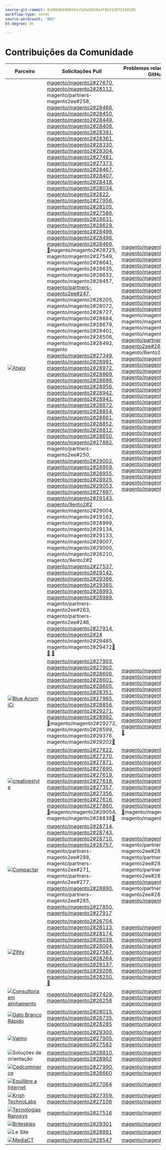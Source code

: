 ```yaml
---
source-git-commit: 8a9864bb9881b4c5a5eb018a4f8b31267519819b
workflow-type: tm+mt
source-wordcount: '802'
ht-degree: 0%

---
```

# Contribuições da Comunidade

| Parceiro | Solicitações Pull | Problemas relacionados do GitHub |
| ------- | ------- | ------- |
| <a target="_blank" href="https://partners.magento.com/portal/directory/?query=Atwix"><img alt="Atwix" src="https://avatars3.githubusercontent.com/t/2617739?s=400&v=4"></a> | [magento/magento2#27670](https://github.com/magento/magento2/pull/27670), [magento/magento2#28112](https://github.com/magento/magento2/pull/28112), magento/partners-magento2ee#258, [magento/magento2#28466](https://github.com/magento/magento2/pull/28466), [magento/magento2#28450](https://github.com/magento/magento2/pull/28450), [magento/magento2#28449](https://github.com/magento/magento2/pull/28449), [magento/magento2#28408](https://github.com/magento/magento2/pull/28408), [magento/magento2#28391](https://github.com/magento/magento2/pull/28391), [magento/magento2#28361](https://github.com/magento/magento2/pull/28361), [magento/magento2#28330](https://github.com/magento/magento2/pull/28330), [magento/magento2#28304](https://github.com/magento/magento2/pull/28304), [magento/magento2#27481](https://github.com/magento/magento2/pull/27481), [magento/magento2#27373](https://github.com/magento/magento2/pull/27373), [magento/magento2#28467](https://github.com/magento/magento2/pull/28467), [magento/magento2#28407](https://github.com/magento/magento2/pull/28407), [magento/magento2#28418](https://github.com/magento/magento2/pull/28418), [magento/magento2#28034](https://github.com/magento/magento2/pull/28034), [magento/magento2#2822](https://github.com/magento/magento2/pull/28222), [magento/magento2#27956](https://github.com/magento/magento2/pull/27956), [magento/magento2#28105](https://github.com/magento/magento2/pull/28105), [magento/magento2#27586](https://github.com/magento/magento2/pull/27586), [magento/magento2#28631](https://github.com/magento/magento2/pull/28631), [magento/magento2#28629](https://github.com/magento/magento2/pull/28629), [magento/magento2#28498](https://github.com/magento/magento2/pull/28498), [magento/magento2#28496](https://github.com/magento/magento2/pull/28496), [magento/magento2#28469](https://github.com/magento/magento2/pull/28469), [&#128279;](https://github.com/magento/magento2/pull/27451)magento/magento2#28725[, ](https://github.com/magento/magento2/pull/28725)magento/magento2#27549[, ](https://github.com/magento/magento2/pull/27549)magento/magento2#28641[, ](https://github.com/magento/magento2/pull/28641)magento/magento2#28635[, ](https://github.com/magento/magento2/pull/28635)magento/magento2#28632[, ](https://github.com/magento/magento2/pull/28632)magento/magento2#28457[, magento/partners-magento2ee#247, ](https://github.com/magento/magento2/pull/28457)magento/magento2#28205[, ](https://github.com/magento/magento2/pull/28205)magento/magento2#28072[, ](https://github.com/magento/magento2/pull/28072)magento/magento2#28727[, ](https://github.com/magento/magento2/pull/28727)magento/magento2#28684[, ](https://github.com/magento/magento2/pull/28684)magento/magento2#28679[, ](https://github.com/magento/magento2/pull/28679)magento/magento2#28401[, ](https://github.com/magento/magento2/pull/28401)magento/magento2#28506[, ](https://github.com/magento/magento2/pull/28506)magento/magento2#28492[, ](https://github.com/magento/magento2/pull/28492)magento [magento/magento2#27349](https://github.com/magento/magento2/pull/28487), [magento/magento2#28991](https://github.com/magento/magento2/pull/27349), [magento/magento2#28972](https://github.com/magento/magento2/pull/28991), [magento/magento2#28869](https://github.com/magento/magento2/pull/28972), [magento/magento2#28696](https://github.com/magento/magento2/pull/28869), [magento/magento2#28956](https://github.com/magento/magento2/pull/28696), [magento/magento2#28942](https://github.com/magento/magento2/pull/28956), [magento/magento2#28941](https://github.com/magento/magento2/pull/28942), [magento/magento2#28872](https://github.com/magento/magento2/pull/28941), [magento/magento2#28854](https://github.com/magento/magento2/pull/28872), [magento/magento2#28661](https://github.com/magento/magento2/pull/28854), [magento/magento2#28852](https://github.com/magento/magento2/pull/28661), [magento/magento2#28812](https://github.com/magento/magento2/pull/28852), [magento/magento2#28650](https://github.com/magento/magento2/pull/28812), [magento/magento2#27882](https://github.com/magento/magento2/pull/28650), magento/partners-magento2ee#250, [magento/magento2#29002](https://github.com/magento/magento2/pull/27882), [magento/magento2#28959](https://github.com/magento/magento2/pull/29002), [magento/magento2#28955](https://github.com/magento/magento2/pull/28959), [magento/magento2#28925](https://github.com/magento/magento2/pull/28955), [magento/magento2#29053](https://github.com/magento/magento2/pull/28925), [magento/magento2#27697](https://github.com/magento/magento2/pull/29053), [magento/magento2#29143](https://github.com/magento/magento2/pull/27697), [magento/9ento2#2 ](https://github.com/magento/magento2/pull/29143)magento/magento2#29004[, ](https://github.com/magento/magento2/pull/29156)magento/magento2#29162[, ](https://github.com/magento/magento2/pull/29004)magento/magento2#28999[, ](https://github.com/magento/magento2/pull/29162)magento/magento2#29134[, ](https://github.com/magento/magento2/pull/28999)magento/magento2#29133[, ](https://github.com/magento/magento2/pull/29134)magento/magento2#29007[, ](https://github.com/magento/magento2/pull/29133)magento/magento2#29000[, ](https://github.com/magento/magento2/pull/29007)magento/magento2#28210[, ](https://github.com/magento/magento2/pull/29000)magento/9ento2#2 [magento/magento2#27537](https://github.com/magento/magento2/pull/28210), [magento/magento2#29142](https://github.com/magento/magento2/pull/29135), [magento/magento2#29386](https://github.com/magento/magento2/pull/27537), [magento/magento2#29385](https://github.com/magento/magento2/pull/29142), [magento/magento2#28993](https://github.com/magento/magento2/pull/29386), [magento/magento2#28989](https://github.com/magento/magento2/pull/29385), magento/partners-magento2ee#263, magento/partners-magento2ee#246, [magento/magento2#27914](https://github.com/magento/magento2/pull/28993), [magento/magento2#24 ](https://github.com/magento/magento2/pull/28989)magento/magento2#29485[, ](https://github.com/magento/magento2/pull/27914)magento/magento2#29472[&#128279;](https://github.com/magento/magento2/pull/29427) [&#128279;](https://github.com/magento/magento2/pull/29485) [&#128279;](https://github.com/magento/magento2/pull/29472) | [magento/magento2#28202](https://github.com/magento/magento2/issues/28202), [magento/magento2#28393](https://github.com/magento/magento2/issues/28393), [magento/magento2#28377](https://github.com/magento/magento2/issues/28377), [magento/magento2#28394](https://github.com/magento/magento2/issues/28394), [magento/magento2#19481](https://github.com/magento/magento2/issues/19481), [magento/magento2#28040](https://github.com/magento/magento2/issues/28040), [magento/magento2#28138](https://github.com/magento/magento2/issues/28138), [magento/magento2#28261](https://github.com/magento/magento2/issues/28261), [magento/magento2#253](https://github.com/magento/magento2/issues/253), [magento/magento2#27337](https://github.com/magento/magento2/issues/27337), [magento/magento2 ](https://github.com/magento/magento2/issues/21101)magento/magento2#28755[, ](https://github.com/magento/magento2/issues/28755)magento/magento2#28720[, ](https://github.com/magento/magento2/issues/28720)magento/magento2#28744[, ](https://github.com/magento/magento2/issues/28744)magento/magento2#28721[, magento/partners-magento2ee#261, ](https://github.com/magento/magento2/issues/28721)magento/6ento2#24 [magento/magento2#28519](https://github.com/magento/magento2/issues/246), [magento/magento2#28481](https://github.com/magento/magento2/issues/28519), [magento/magento2#28262](https://github.com/magento/magento2/issues/28481), [magento/magento2#28427](https://github.com/magento/magento2/issues/28262), [magento/magento2#29032](https://github.com/magento/magento2/issues/28427), [magento/magento2#29012](https://github.com/magento/magento2/issues/29032), [magento/magento2#29039](https://github.com/magento/magento2/issues/29012), [magento/magento2#28969](https://github.com/magento/magento2/issues/29039), [magento/magento2#29009](https://github.com/magento/magento2/issues/28969), [magento/magento2#250](https://github.com/magento/magento2/issues/29009), [magento/magento2#29287](https://github.com/magento/magento2/issues/250), [magento/magento2#29289](https://github.com/magento/magento2/issues/29287), [magento/magento2#29281](https://github.com/magento/magento2/issues/29289), [magento/magento2#29295](https://github.com/magento/magento2/issues/29281), [magento/magento2#28800](https://github.com/magento/magento2/issues/29295), [magento/magento2#29292](https://github.com/magento/magento2/issues/28800), [magento/magento2#29420](https://github.com/magento/magento2/issues/29292), [magento/magento2#29434](https://github.com/magento/magento2/issues/29420), [magento/magento2#29388](https://github.com/magento/magento2/issues/29434), [magento/magento2#29380](https://github.com/magento/magento2/issues/29388), [magento/magento2#28524](https://github.com/magento/magento2/issues/29380), [magento/magento2#29539](https://github.com/magento/magento2/issues/28524) [&#128279;](https://github.com/magento/magento2/issues/29539) |
| <a target="_blank" href="https://solutionpartners.adobe.com/s/directory/detail/blue+acorn+ici"><img alt="Blue Acorn iCi" src="https://avatars0.githubusercontent.com/t/2916141?s=400&v=4"></a> | [magento/magento2#27903](https://github.com/magento/magento2/pull/27903), [magento/magento2#27902](https://github.com/magento/magento2/pull/27902), [magento/magento2#28606](https://github.com/magento/magento2/pull/28606), [magento/magento2#28601](https://github.com/magento/magento2/pull/28601), [magento/magento2#28605](https://github.com/magento/magento2/pull/28605), [magento/magento2#28351](https://github.com/magento/magento2/pull/28351), [magento/magento2#27965](https://github.com/magento/magento2/pull/27965), [magento/magento2#28856](https://github.com/magento/magento2/pull/28856), [magento/magento2#29271](https://github.com/magento/magento2/pull/29271), [magento/magento2#28992](https://github.com/magento/magento2/pull/28992), [&#128279;](https://github.com/magento/magento2/pull/29341)magento/magento2#29272[, ](https://github.com/magento/magento2/pull/29272)magento/magento2#28599[, ](https://github.com/magento/magento2/pull/28599)magento/magento2#29376[, ](https://github.com/magento/magento2/pull/29376)magento/magento2#29202[&#128279;](https://github.com/magento/magento2/pull/29202) | [magento/magento2#28383](https://github.com/magento/magento2/issues/28383), [magento/magento2#28850](https://github.com/magento/magento2/issues/28850), [magento/magento2#28376](https://github.com/magento/magento2/issues/28376), [magento/magento2#27962](https://github.com/magento/magento2/issues/27962), [magento/magento2#28656](https://github.com/magento/magento2/issues/28656), [magento/magento2#29283](https://github.com/magento/magento2/issues/29283), [magento/magento2#29159](https://github.com/magento/magento2/issues/29159), [magento/magento2#29389](https://github.com/magento/magento2/issues/29389), [magento/magento2#29346](https://github.com/magento/magento2/issues/29346), [magento/magento2#29453](https://github.com/magento/magento2/issues/29453), [&#128279;](https://github.com/magento/magento2/issues/29477) |
| <a target="_blank" href="https://partners.magento.com/portal/directory/?query=creativestyle"><img alt="creativestyle" src="https://avatars1.githubusercontent.com/t/3230856?s=400&v=4"></a> | [magento/magento2#27622](https://github.com/magento/magento2/pull/27622), [magento/magento2#27270](https://github.com/magento/magento2/pull/27270), [magento/magento2#27871](https://github.com/magento/magento2/pull/27871), [magento/magento2#27690](https://github.com/magento/magento2/pull/27690), [magento/magento2#27619](https://github.com/magento/magento2/pull/27619), [magento/magento2#27618](https://github.com/magento/magento2/pull/27618), [magento/magento2#27357](https://github.com/magento/magento2/pull/27357), [magento/magento2#27356](https://github.com/magento/magento2/pull/27356), [magento/magento2#27616](https://github.com/magento/magento2/pull/27616), [magento/magento2#27860](https://github.com/magento/magento2/pull/27860), [&#128279;](https://github.com/magento/magento2/pull/27617)magento/magento2#29054[, ](https://github.com/magento/magento2/pull/29054)magento/magento2#28838[&#128279;](https://github.com/magento/magento2/pull/28838) | [magento/magento2#28110](https://github.com/magento/magento2/issues/28110), [magento/magento2#26026](https://github.com/magento/magento2/issues/26026), [magento/magento2#28339](https://github.com/magento/magento2/issues/28339), [magento/magento2#28340](https://github.com/magento/magento2/issues/28340), [magento/magento2#28381](https://github.com/magento/magento2/issues/28381), [magento/magento2#28382](https://github.com/magento/magento2/issues/28382), [magento/magento2#28166](https://github.com/magento/magento2/issues/28166), [magento/magento2#28433](https://github.com/magento/magento2/issues/28433), [magento/magento2#28807](https://github.com/magento/magento2/issues/28807), [magento/magento2#28823](https://github.com/magento/magento2/issues/28823), [&#128279;](https://github.com/magento/magento2/issues/28811)magento/magento2#29087[, ](https://github.com/magento/magento2/issues/29087)magento/magento2#25934[&#128279;](https://github.com/magento/magento2/issues/25934) |
| <a target="_blank" href="https://partners.magento.com/portal/directory/?query=Comwrap"><img alt="Compactar" src="https://avatars3.githubusercontent.com/t/2637428?s=400&v=4"></a> | [magento/magento2#28714](https://github.com/magento/magento2/pull/28714), [magento/magento2#28743](https://github.com/magento/magento2/pull/28743), [magento/magento2#28710](https://github.com/magento/magento2/pull/28710), [magento/magento2#28757](https://github.com/magento/magento2/pull/28757), magento/partners-magento2ee#288, magento/partners-magento2ee#271, magento/partners-magento2ee#277, [magento/magento2#28890](https://github.com/magento/magento2/pull/28890), magento/partners-magento2ee#285, [magento/magento2#27850](https://github.com/magento/magento2/pull/27850), [magento/magento2#27917](https://github.com/magento/magento2/pull/27917) | [magento/magento2#28584](https://github.com/magento/magento2/issues/28584), magento/partners-magento2ee#28563, magento/partners-magento2ee#28566, magento/partners-magento2ee#28769, [magento/magento2#26121](https://github.com/magento/magento2/issues/26121), magento/partners-magento2ee#28834, [magento/magento2#28705](https://github.com/magento/magento2/issues/28705) |
| <a target="_blank" href="https://partners.magento.com/portal/directory/?query=Ziffity"><img alt="Zifity" src="https://avatars1.githubusercontent.com/t/3432500?s=400&v=4"></a> | [magento/magento2#26704](https://github.com/magento/magento2/pull/26704), [magento/magento2#28113](https://github.com/magento/magento2/pull/28113), [magento/magento2#28174](https://github.com/magento/magento2/pull/28174), [magento/magento2#28039](https://github.com/magento/magento2/pull/28039), [magento/magento2#28004](https://github.com/magento/magento2/pull/28004), [magento/magento2#27567](https://github.com/magento/magento2/pull/27567), [magento/magento2#28264](https://github.com/magento/magento2/pull/28264), [magento/magento2#29137](https://github.com/magento/magento2/pull/29137), [magento/magento2#29206](https://github.com/magento/magento2/pull/29206), [magento/magento2#28250](https://github.com/magento/magento2/pull/28250), [&#128279;](https://github.com/magento/magento2/pull/27977) | [magento/magento2#28165](https://github.com/magento/magento2/issues/28165), [magento/magento2#28201](https://github.com/magento/magento2/issues/28201), [magento/magento2#27985](https://github.com/magento/magento2/issues/27985), [magento/magento2#27091](https://github.com/magento/magento2/issues/27091), [magento/magento2#28308](https://github.com/magento/magento2/issues/28308), [magento/magento2#28270](https://github.com/magento/magento2/issues/28270), [magento/magento2#28947](https://github.com/magento/magento2/issues/28947), [magento/magento2#29344](https://github.com/magento/magento2/issues/29344), [magento/magento2#29097](https://github.com/magento/magento2/issues/29097) |
| <a target="_blank" href="https://solutionpartners.adobe.com/s/directory/detail/aligent+consulting"><img alt="Consultoria em alinhamento" src="https://avatars3.githubusercontent.com/t/2686050?s=400&v=4"></a> | [magento/magento2#27429](https://github.com/magento/magento2/pull/27429), [magento/magento2#26256](https://github.com/magento/magento2/pull/26256) | [magento/magento2#28306](https://github.com/magento/magento2/issues/28306), [magento/magento2#8815](https://github.com/magento/magento2/issues/8815), [magento/magento2#26255](https://github.com/magento/magento2/issues/26255) |
| <a target="_blank" href="https://solutionpartners.adobe.com/s/directory/detail/fast+white+cat"><img alt="Gato Branco Rápido" src="https://avatars0.githubusercontent.com/t/3579504?s=400&v=4"></a> | [magento/magento2#28015](https://github.com/magento/magento2/pull/28015), [magento/magento2#28735](https://github.com/magento/magento2/pull/28735), [magento/magento2#28285](https://github.com/magento/magento2/pull/28285) | [magento/magento2#28011](https://github.com/magento/magento2/issues/28011), [magento/magento2#26504](https://github.com/magento/magento2/issues/26504), [magento/magento2#26427](https://github.com/magento/magento2/issues/26427) |
| <a target="_blank" href="https://partners.magento.com/portal/directory/?query=Vaimo"><img alt="Vaimo" src="https://avatars0.githubusercontent.com/t/2617778?s=400&v=4"></a> | [magento/magento2#29300](https://github.com/magento/magento2/pull/29300), [magento/magento2#27905](https://github.com/magento/magento2/pull/27905), [magento/magento2#27582](https://github.com/magento/magento2/pull/27582) | [magento/magento2#29299](https://github.com/magento/magento2/issues/29299), [magento/magento2#28303](https://github.com/magento/magento2/issues/28303), [magento/magento2#27570](https://github.com/magento/magento2/issues/27570) |
| <img alt="Soluções de orientação" src="https://avatars2.githubusercontent.com/t/3888698?s=400&v=4"></a> | [magento/magento2#28810](https://github.com/magento/magento2/pull/28810), [magento/magento2#28902](https://github.com/magento/magento2/pull/28902) | [magento/magento2#28982](https://github.com/magento/magento2/issues/28982), [magento/magento2#29327](https://github.com/magento/magento2/issues/29327) |
| <a target="_blank" href="https://partners.magento.com/portal/directory/?query=Cedcommerce"><img alt="Cedcommerce" src="https://avatars2.githubusercontent.com/t/3028824?s=400&v=4"></a> | [magento/magento2#27990](https://github.com/magento/magento2/pull/27990), [magento/magento2#26660](https://github.com/magento/magento2/pull/26660) | [magento/magento2#26118](https://github.com/magento/magento2/issues/26118), [magento/magento2#28143](https://github.com/magento/magento2/issues/28143) |
| <a target="_blank" href="https://solutionpartners.adobe.com/s/directory/detail/balance+internet"><img alt="Equilibre a Internet" src="https://avatars3.githubusercontent.com/t/2610630?s=400&v=4"></a> | [magento/magento2#27064](https://github.com/magento/magento2/pull/27064) | [magento/magento2#27063](https://github.com/magento/magento2/issues/27063) |
| <a target="_blank" href="https://solutionpartners.adobe.com/s/directory/detail/krish+technolabs"><img alt="Krish TechnoLabs" src="https://avatars0.githubusercontent.com/t/2849637?s=400&v=4"></a> | [magento/magento2#27359](https://github.com/magento/magento2/pull/27359), [magento/magento2#27106](https://github.com/magento/magento2/pull/27106) | [magento/magento2#27358](https://github.com/magento/magento2/issues/27358), [magento/magento2#27099](https://github.com/magento/magento2/issues/27099) |
| <a target="_blank" href="https://solutionpartners.adobe.com/s/directory/detail/ranosys+technologiess"><img alt="Tecnologias Ranosys" src="https://avatars0.githubusercontent.com/t/3182140?s=400&v=4"></a> | [magento/magento2#27516](https://github.com/magento/magento2/pull/27516) | [magento/magento2#26191](https://github.com/magento/magento2/issues/26191) |
| <a target="_blank" href="https://partners.magento.com/portal/directory/?query=Briteskies"><img alt="Briteskies" src="https://avatars1.githubusercontent.com/t/2617741?s=400&v=4"></a> | [magento/magento2#29301](https://github.com/magento/magento2/pull/29301) | [magento/magento2#104](https://github.com/magento/magento2/issues/104) |
| <img alt="Le Site" src="https://avatars3.githubusercontent.com/t/3649033?s=400&v=4"></a> | [magento/magento2#28891](https://github.com/magento/magento2/pull/28891) | [magento/magento2#29056](https://github.com/magento/magento2/issues/29056) |
| <a target="_blank" href="https://partners.magento.com/portal/directory/?query=MediaCT"><img alt="MediaCT" src="https://avatars3.githubusercontent.com/t/2617762?s=400&v=4"></a> | [magento/magento2#28547](https://github.com/magento/magento2/pull/28547) | [magento/magento2#28685](https://github.com/magento/magento2/issues/28685) |
